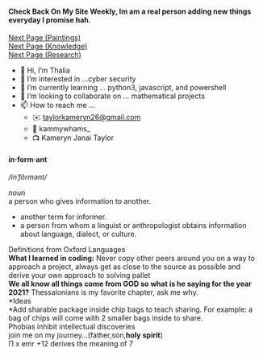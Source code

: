 #### Check Back On My Site Weekly, Im am a real person adding new things everyday I promise hah.  
[Next Page (Paintings)](/Paintings.md)  
[Next Page (Knowledge)](/Knowledge.md)  
[Next Page (Research)](/Research.md)  

- 👋 Hi, I’m Thalia  
- 👀 I’m interested in ...cyber security  
- 🌱 I’m currently learning ... python3, javascript, and powershell  
- 💞️ I’m looking to collaborate on ... mathematical projects  
- 📫 How to reach me ...  
     - ✉️ taylorkameryn26@gmail.com  
     - 👥 kammywhams_  
     - 📺 Kameryn Janai Taylor  
 
<!---
kammywhams/kammywhams is a ✨ special ✨ repository because its `README.md` (this file) appears on your GitHub profile.
You can click the Preview link to take a look at your changes.
--->

#### in·form·ant  
*/inˈfôrmənt/*  
  
*noun*  
a person who gives information to another.  
- another term for informer.  
- a person from whom a linguist or anthropologist obtains information about language, dialect, or culture.  
  
Definitions from Oxford Languages  
**What I learned in coding:** Never copy other peers around you on a way to approach a project, always get as close to the source as possible and derive your own approach to solving pallet  
**We all know all things come from GOD so what is he saying for the year 2021?** Thessalonians is my favorite chapter, ask me why.  
*Ideas  
  *Add sharable package inside chip bags to teach sharing. For example: a bag of chips will come with 2 smaller bags inside to share.  
Phobias inhibit intellectual discoveries  
join me on my journey...(father,son,**holy spirit**)  
Π x emr +12 derives the meaning of 7  

